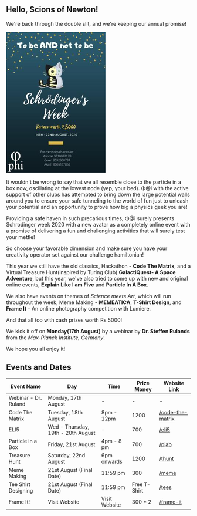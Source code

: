 ## Hello, Scions of Newton!

We're back through the double slit, and we're keeping our annual promise!

![s-week](Schrodinger_Week.jpg)

It wouldn't be wrong to say that we all resemble close to the particle in a box now, oscillating at the lowest node (yep, your bed). Φ@i with the active support of other clubs has attempted to bring down the large potential walls around you to ensure your safe tunneling to the world of fun just to unleash your potential and an opportunity to prove how big a physics geek you are!

Providing a safe haven in such precarious times, Φ@i surely presents Schrodinger week 2020 with a new avatar as a completely online event with a promise of delivering a fun and challenging activities that will surely test your mettle!

So choose your favorable dimension and make sure you have your creativity operator set against our challenge hamiltonian!

This year we still have the old classics, Hackathon - **Code The Matrix**, and a Virtual Treasure Hunt(inspired by Turing Club) **GalactiQuest- A Space Adventure**, but this year, we've also tried to come up with new and original online events, **Explain Like I am Five** and **Particle In A Box**.

We also have events on themes of _Science meets Art_, which will run throughout the week, Meme Making - **MEMEATICA**, **T-Shirt Design**, and **Frame It** - An online photography competition with Lumiere.

And that all too with cash prizes worth Rs 5000!

We kick it off on **Monday(17th August)** by a webinar by **Dr. Steffen Rulands** from the _Max-Planck Institute, Germany_.

We hope you all enjoy it!

## Events and Dates

| Event Name           | Day                                | Time          | Prize Money  | Website Link                        |
| -------------------- | ---------------------------------- | ------------- | ------------ | ----------------------------------- |
| Webinar - Dr. Ruland | Monday, 17th August                | -             | -            | -                                   |
| Code The Matrix      | Tuesday, 18th August               | 8pm - 12pm    | 1200         | [/code-the-matrix](code-the-matrix) |
| ELI5                 | Wed - Thursday, 19th - 20th August | -             | 700          | [/eli5](eli5)                       |
| Particle in a Box    | Friday, 21st August                | 4pm - 8 pm    | 700          | [/piab](piab)                       |
| Treasure Hunt        | Saturday, 22nd August              | 6pm onwards   | 1200         | [/thunt](thunt)                     |
| Meme Making          | 21st August (Final Date)           | 11:59 pm      | 300          | [/meme](meme)                       |
| Tee Shirt Designing  | 21st August (Final Date)           | 11:59 pm      | Free T-Shirt | [/tees](tees)                       |
| Frame It!            | Visit Website                      | Visit Website | 300 * 2      | [/frame-it](frame-it)               |
